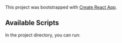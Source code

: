 This project was bootstrapped with [Create React App](https://github.com/facebook/create-react-app).

## Available Scripts

In the project directory, you can run:
